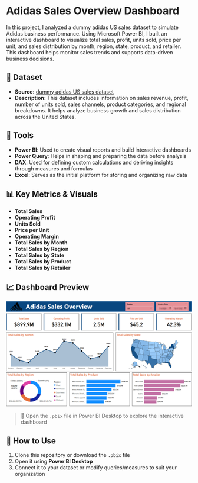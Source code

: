 # Adidas Sales Overview Dashboard
In this project, I analyzed a dummy adidas US sales dataset to simulate Adidas business performance. Using Microsoft Power BI, I built an interactive dashboard to visualize total sales, profit, units sold, price per unit, and sales distribution by month, region, state, product, and retailer. This dashboard helps monitor sales trends and supports data-driven business decisions.

## 📌 Dataset
- **Source:** [dummy adidas US sales dataset](https://docs.google.com/spreadsheets/d/1-Mr4ptRUknFWRHHBXvEvsxdCUWCIx79d/edit?usp=sharing&ouid=117806829244204349758&rtpof=true&sd=true)
- **Description:** This dataset includes information on sales revenue, profit, number of units sold, sales channels, product categories, and regional breakdowns. It helps analyze business growth and sales distribution across the United States.

## 🧰 Tools
- **Power BI**: Used to create visual reports and build interactive dashboards  
- **Power Query**: Helps in shaping and preparing the data before analysis  
- **DAX**: Used for defining custom calculations and deriving insights through measures and formulas  
- **Excel**: Serves as the initial platform for storing and organizing raw data

## 📊 Key Metrics & Visuals

- **Total Sales**
- **Operating Profit**
- **Units Sold**  
- **Price per Unit** 
- **Operating Margin**
- **Total Sales by Month**
- **Total Sales by Region**
- **Total Sales by State**  
- **Total Sales by Product**
- **Total Sales by Retailer**

## 📈 Dashboard Preview

![Dashboard Preview](Dashboard-Preview.png)

> 📁 Open the `.pbix` file in Power BI Desktop to explore the interactive dashboard

## 📖 How to Use

1. Clone this repository or download the `.pbix` file  
2. Open it using **Power BI Desktop**  
3. Connect it to your dataset or modify queries/measures to suit your organization  
